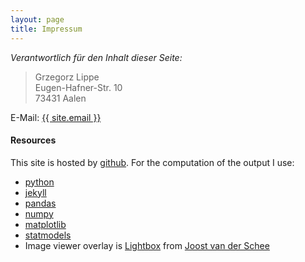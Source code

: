 ```yaml
---
layout: page
title: Impressum
---
```


*Verantwortlich für den Inhalt dieser Seite:*

> Grzegorz Lippe  
> Eugen-Hafner-Str. 10  
> 73431 Aalen  

E-Mail: [{{ site.email }}](mailto:Grzegorz.Lippe@googlemail.com?subject=schorschie.github.io)

#### Resources

This site is hosted by [github](https://pages.github.com). For the computation of the output I use:

* [python](https://www.python.org)
* [jekyll](https://jekyllrb.com)
* [pandas](https://pandas.pydata.org)
* [numpy](https://numpy.org)
* [matplotlib](https://matplotlib.org)
* [statmodels](https://www.statsmodels.org/stable/index.html)
* Image viewer overlay is [Lightbox](https://jekyllcodex.org/without-plugin/lightbox/#) from [Joost van der Schee](https://github.com/jhvanderschee)
